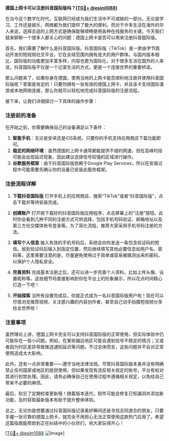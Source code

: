 **德国上网卡可以注册抖音国际版吗？[[TG💪+ @esim1088](https://t.me/s/esim1088)]**

在当今这个数字化时代，互联网已经成为我们生活中不可或缺的一部分。无论是学习、工作还是娱乐，网络都为我们提供了极大的便利。而对于许多生活在海外的华人来说，选择合适的上网方式是确保能够顺畅使用各种在线服务的关键。今天我们就来聊聊一个很多人都关心的问题：德国上网卡是否可以用来注册抖音国际版。

首先，我们需要了解什么是抖音国际版。抖音国际版（TikTok）是一款由字节跳动开发的短视频社交平台，它在全球范围内拥有庞大的用户群体。与国内版本相比，国际版的功能更加丰富多样，内容也更为国际化。对于很多生活在国外的人来说，抖音国际版不仅是一个记录生活的方式，更是一个连接世界的重要桥梁。

那么问题来了，如果你身在德国，使用当地的上网卡能否顺利地注册并使用抖音国际版呢？答案是肯定的！只要你拥有一张有效的德国上网卡，并且该卡支持国际漫游或本地网络连接，那么你就可以轻松地完成抖音国际版的注册流程。

接下来，让我们详细探讨一下具体的操作步骤：

### 注册前的准备

在开始之前，你需要确保自己的设备满足以下条件：
1. **智能手机**：无论是安卓还是iOS系统，只要你的手机支持应用商店下载功能即可。
2. **稳定的网络环境**：虽然德国的上网卡通常都能提供不错的网速，但在高峰时段可能会出现延迟现象，因此建议选择信号较强的区域进行操作。
3. **谷歌服务框架**：由于抖音国际版依赖于Google Play Services，所以在安装过程中可能需要先确认你的设备已安装此服务框架。

### 注册流程详解

1. **下载抖音国际版**
   打开手机上的应用商店，搜索“TikTok”或者“抖音国际版”，点击下载并等待安装完成。

2. **创建账户**
   打开刚下载好的抖音国际版应用程序，点击屏幕上的“注册”按钮。此时你会看到几种不同的注册方式可供选择，包括手机号码验证、邮箱地址以及第三方社交媒体账号登录等。为了简化流程，推荐大家采用手机号码注册的方法。

3. **填写个人信息**
   输入有效的手机号码后，系统会向你发送一条包含验证码的短信。收到验证码后输入到指定位置，然后继续填写其他必要信息如用户名、密码等。这里需要注意的是，尽量避免使用过于简单或容易被猜测出来的密码，以保护个人隐私安全。

4. **完善资料**
   完成基本注册之后，还可以进一步完善个人资料，比如上传头像、设置昵称等。这些细节将直接影响到你在平台上的形象展示，所以花点时间精心打造一下吧！

5. **开始探索**
   当所有设置完成后，你就正式成为一名抖音国际版用户啦！现在可以尽情浏览推荐视频、关注感兴趣的内容创作者，甚至自己动手拍摄短视频分享给全世界啦！

### 注意事项

虽然理论上讲，德国上网卡完全可以支持抖音国际版的正常使用，但实际体验中仍可能存在一些小问题。例如，在某些偏远地区可能会遇到信号不稳定的情况；又或者因为时区差异导致推送通知延迟等问题。不过总体而言，这些问题并不会对正常使用造成太大影响。

此外，还有一点非常重要——遵守当地法律法规。尽管抖音国际版本身并没有明确禁止任何国家或地区的居民使用，但如果发现有违反相关规定的账号，平台有权对其进行封禁处理。因此，请务必确保自己在使用过程中遵循相关规定，以免给自己带来不必要的麻烦。

最后，别忘了定期检查更新哦！随着版本迭代，软件可能会修复已知漏洞并添加新功能，及时获取最新版本有助于提升整体体验。

总之，无论你是想要通过抖音国际版记录美好瞬间还是寻找志同道合的朋友，只要手握一张可靠的德国上网卡，就完全不用担心无法正常使用这款热门应用了。希望这篇指南能帮助到正在纠结中的小伙伴们，祝大家玩得开心！

[[TG💪+ @esim1088](https://t.me/s/esim1088) ![Image](https://i.postimg.cc/4NQfJmqS/Snipaste-2025-05-13-00-14-12.png)]